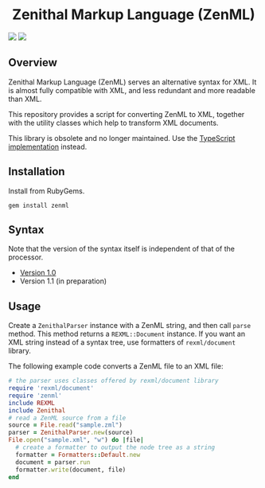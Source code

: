 <div align="center">
<h1>Zenithal Markup Language (ZenML)</h1>
</div>

![](https://img.shields.io/gem/v/zenml?label=version)
![](https://img.shields.io/github/commit-activity/y/Ziphil/Zenithal?label=commits)


## Overview
Zenithal Markup Language (ZenML) serves an alternative syntax for XML.
It is almost fully compatible with XML, and less redundant and more readable than XML.

This repository provides a script for converting ZenML to XML, together with the utility classes which help to transform XML documents.

This library is obsolete and no longer maintained.
Use the [TypeScript implementation](https://github.com/Ziphil/Zenml) instead.

## Installation
Install from RubyGems.
```
gem install zenml
```

## Syntax
Note that the version of the syntax itself is independent of that of the processor.

- [Version 1.0](document/1.0.md)
- Version 1.1 (in preparation)

## Usage
Create a `ZenithalParser` instance with a ZenML string, and then call `parse` method.
This method returns a `REXML::Document` instance.
If you want an XML string instead of a syntax tree, use formatters of `rexml/document` library.

The following example code converts a ZenML file to an XML file:
```ruby
# the parser uses classes offered by rexml/document library
require 'rexml/document'
require 'zenml'
include REXML
include Zenithal
# read a ZenML source from a file
source = File.read("sample.zml")
parser = ZenithalParser.new(source)
File.open("sample.xml", "w") do |file|
  # create a formatter to output the node tree as a string
  formatter = Formatters::Default.new
  document = parser.run
  formatter.write(document, file)
end
```
